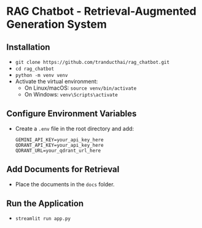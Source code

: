 # RAG Chatbot - Retrieval-Augmented Generation System

## Installation

- `git clone https://github.com/tranducthai/rag_chatbot.git`
- `cd rag_chatbot`
- `python -m venv venv`
- Activate the virtual environment:
  - On Linux/macOS: `source venv/bin/activate`
  - On Windows: `venv\Scripts\activate`

## Configure Environment Variables

- Create a `.env` file in the root directory and add:
  ```
  GEMINI_API_KEY=your_api_key_here
  QDRANT_API_KEY=your_api_key_here
  QDRANT_URL=your_qdrant_url_here
  ```

## Add Documents for Retrieval

- Place the documents in the `docs` folder.

## Run the Application

- `streamlit run app.py`

